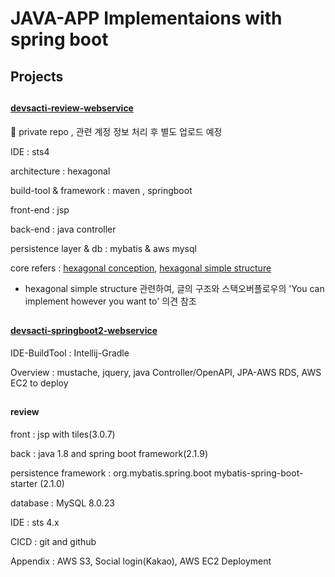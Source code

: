 # JAVA-APP Implementaions with spring boot

## Projects

##

#### [devsacti-review-webservice]()
🚩 private repo , 관련 계정 정보 처리 후 별도 업로드 예정 

IDE : sts4

architecture : hexagonal

build-tool & framework : maven , springboot

front-end : jsp

back-end : java controller

persistence layer & db : mybatis & aws mysql

core refers : [hexagonal conception](https://sejoung.github.io/2021/06/2021-06-24-hexagonal/#%EC%98%88%EC%A0%9C),
[hexagonal simple structure](https://stackoverflow.com/questions/66971751/layers-in-hexagonal-architecture)

* hexagonal simple structure 관련하여, 글의 구조와 스택오버플로우의 'You can implement however you want to' 의견 참조

##

#### [devsacti-springboot2-webservice](https://github.com/devsacti/devsacti-springboot2-webservice)
IDE-BuildTool : Intellij-Gradle

Overview : mustache, jquery, java Controller/OpenAPI, JPA-AWS RDS, AWS EC2 to deploy

##

#### review

front : jsp with tiles(3.0.7) 

back : java 1.8 and spring boot framework(2.1.9)

persistence framework : org.mybatis.spring.boot mybatis-spring-boot-starter (2.1.0)

database : MySQL 8.0.23

IDE : sts 4.x

CICD : git and github

Appendix : AWS S3, Social login(Kakao), AWS EC2 Deployment
